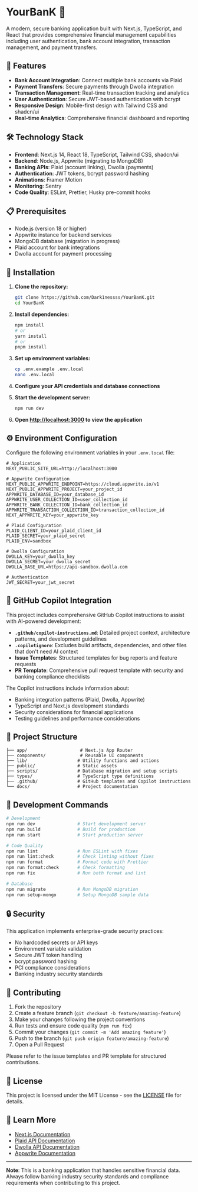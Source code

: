 # YourBanK 🏦

A modern, secure banking application built with Next.js, TypeScript, and React that provides comprehensive financial management capabilities including user authentication, bank account integration, transaction management, and payment transfers.

## 🚀 Features

- **Bank Account Integration**: Connect multiple bank accounts via Plaid
- **Payment Transfers**: Secure payments through Dwolla integration
- **Transaction Management**: Real-time transaction tracking and analytics
- **User Authentication**: Secure JWT-based authentication with bcrypt
- **Responsive Design**: Mobile-first design with Tailwind CSS and shadcn/ui
- **Real-time Analytics**: Comprehensive financial dashboard and reporting

## 🛠️ Technology Stack

- **Frontend**: Next.js 14, React 18, TypeScript, Tailwind CSS, shadcn/ui
- **Backend**: Node.js, Appwrite (migrating to MongoDB)
- **Banking APIs**: Plaid (account linking), Dwolla (payments)
- **Authentication**: JWT tokens, bcrypt password hashing
- **Animations**: Framer Motion
- **Monitoring**: Sentry
- **Code Quality**: ESLint, Prettier, Husky pre-commit hooks

## 📋 Prerequisites

- Node.js (version 18 or higher)
- Appwrite instance for backend services
- MongoDB database (migration in progress)
- Plaid account for bank integrations
- Dwolla account for payment processing

## 🔧 Installation

1. **Clone the repository:**
   ```bash
   git clone https://github.com/Dark1nessss/YourBanK.git
   cd YourBanK
   ```

2. **Install dependencies:**
   ```bash
   npm install
   # or
   yarn install
   # or
   pnpm install
   ```

3. **Set up environment variables:**
   ```bash
   cp .env.example .env.local
   nano .env.local
   ```

4. **Configure your API credentials and database connections**

5. **Start the development server:**
   ```bash
   npm run dev
   ```

6. **Open [http://localhost:3000](http://localhost:3000) to view the application**

## ⚙️ Environment Configuration

Configure the following environment variables in your `.env.local` file:

```env
# Application
NEXT_PUBLIC_SITE_URL=http://localhost:3000

# Appwrite Configuration
NEXT_PUBLIC_APPWRITE_ENDPOINT=https://cloud.appwrite.io/v1
NEXT_PUBLIC_APPWRITE_PROJECT=your_project_id
APPWRITE_DATABASE_ID=your_database_id
APPWRITE_USER_COLLECTION_ID=user_collection_id
APPWRITE_BANK_COLLECTION_ID=bank_collection_id
APPWRITE_TRANSACTION_COLLECTION_ID=transaction_collection_id
NEXT_APPWRITE_KEY=your_appwrite_key

# Plaid Configuration
PLAID_CLIENT_ID=your_plaid_client_id
PLAID_SECRET=your_plaid_secret
PLAID_ENV=sandbox

# Dwolla Configuration
DWOLLA_KEY=your_dwolla_key
DWOLLA_SECRET=your_dwolla_secret
DWOLLA_BASE_URL=https://api-sandbox.dwolla.com

# Authentication
JWT_SECRET=your_jwt_secret
```

## 🤖 GitHub Copilot Integration

This project includes comprehensive GitHub Copilot instructions to assist with AI-powered development:

- **`.github/copilot-instructions.md`**: Detailed project context, architecture patterns, and development guidelines
- **`.copilotignore`**: Excludes build artifacts, dependencies, and other files that don't need AI context
- **Issue Templates**: Structured templates for bug reports and feature requests
- **PR Template**: Comprehensive pull request template with security and banking compliance checklists

The Copilot instructions include information about:
- Banking integration patterns (Plaid, Dwolla, Appwrite)
- TypeScript and Next.js development standards
- Security considerations for financial applications
- Testing guidelines and performance considerations

## 📁 Project Structure

```
├── app/                    # Next.js App Router
├── components/             # Reusable UI components
├── lib/                   # Utility functions and actions
├── public/                # Static assets
├── scripts/               # Database migration and setup scripts
├── types/                 # TypeScript type definitions
├── .github/               # GitHub templates and Copilot instructions
└── docs/                  # Project documentation
```

## 🧪 Development Commands

```bash
# Development
npm run dev                # Start development server
npm run build              # Build for production
npm run start              # Start production server

# Code Quality
npm run lint               # Run ESLint with fixes
npm run lint:check         # Check linting without fixes
npm run format             # Format code with Prettier
npm run format:check       # Check formatting
npm run fix                # Run both format and lint

# Database
npm run migrate            # Run MongoDB migration
npm run setup-mongo        # Setup MongoDB sample data
```

## 🔒 Security

This application implements enterprise-grade security practices:
- No hardcoded secrets or API keys
- Environment variable validation
- Secure JWT token handling
- bcrypt password hashing
- PCI compliance considerations
- Banking industry security standards

## 🤝 Contributing

1. Fork the repository
2. Create a feature branch (`git checkout -b feature/amazing-feature`)
3. Make your changes following the project conventions
4. Run tests and ensure code quality (`npm run fix`)
5. Commit your changes (`git commit -m 'Add amazing feature'`)
6. Push to the branch (`git push origin feature/amazing-feature`)
7. Open a Pull Request

Please refer to the issue templates and PR template for structured contributions.

## 📄 License

This project is licensed under the MIT License - see the [LICENSE](LICENSE) file for details.

## 🔗 Learn More

- [Next.js Documentation](https://nextjs.org/docs)
- [Plaid API Documentation](https://plaid.com/docs/)
- [Dwolla API Documentation](https://docs.dwolla.com/)
- [Appwrite Documentation](https://appwrite.io/docs)

---

**Note**: This is a banking application that handles sensitive financial data. Always follow banking industry security standards and compliance requirements when contributing to this project.
